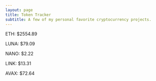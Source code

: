 ```yaml
---
layout: page
title: Token Tracker
subtitle: A few of my personal favorite cryptocurrency projects.
---
```


<!--BEGINCRYPTOINPUT-->
ETH: $2554.89

LUNA: $79.09

NANO: $2.22

LINK: $13.31

AVAX: $72.64

<!--ENDCRYPTOINPUT-->
